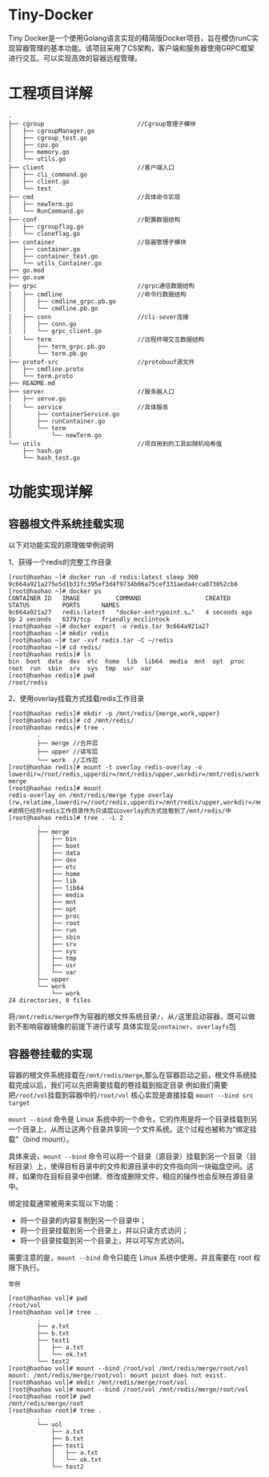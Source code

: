 # Tiny-Docker
   Tiny Docker是一个使用Golang语言实现的精简版Docker项目，旨在模仿runC实现容器管理的基本功能。该项目采用了CS架构，客户端和服务器使用GRPC框架进行交互。可以实现高效的容器远程管理。

# 工程项目详解
```shell
.
├── cgroup                          //Cgroup管理子模块
│   ├── cgroupManager.go           
│   ├── cgroup_test.go
│   ├── cpu.go
│   ├── memory.go
│   └── utils.go
├── client                          //客户端入口
│   ├── cli_command.go
│   ├── client.go
│   └── test
├── cmd                             //具体命令实现
│   ├── newTerm.go
│   └── RunCommand.go
├── conf                            //配置数据结构
│   ├── cgroupflag.go
│   └── cloneflag.go
├── container                       //容器管理子模块
│   ├── container.go
│   ├── container_test.go
│   └── utils_Container.go
├── go.mod
├── go.sum
├── grpc                            //grpc通信数据结构
│   ├── cmdline                     //命令行数据结构
│   │   ├── cmdline_grpc.pb.go      
│   │   └── cmdline.pb.go   
│   ├── conn                        //cli-sever连接
│   │   ├── conn.go
│   │   └── grpc_client.go
│   └── term                        //远程终端交互数据结构
│       ├── term_grpc.pb.go
│       └── term.pb.go 
├── protof-src                      //protobuuf源文件
│   ├── cmdline.proto
│   └── term.proto
├── README.md
├── server                          //服务器入口
│   ├── serve.go
│   └── service                     //具体服务
│       ├── containerService.go
│       ├── runContainer.go
│       └── term
│           └── newTerm.go
└── utils                           //项目用到的工具如随机哈希值
    ├── hash.go
    └── hash_test.go
```
# 功能实现详解
## 容器根文件系统挂载实现
以下对功能实现的原理做举例说明

1、获得一个redis的完整工作目录
```shell
[root@haohao ~]# docker run -d redis:latest sleep 300
9c664a921a275e5d1b31fc395ef3d4f9734b06a75cef331aeda4cca073052cb6
[root@haohao ~]# docker ps
CONTAINER ID   IMAGE          COMMAND                  CREATED         STATUS         PORTS      NAMES
9c664a921a27   redis:latest   "docker-entrypoint.s…"   4 seconds ago   Up 2 seconds   6379/tcp   friendly_mcclintock
[root@haohao ~]# docker export -o redis.tar 9c664a921a27
[root@haohao ~]# mkdir redis
[root@haohao ~]# tar -xvf redis.tar -C ~/redis
[root@haohao ~]# cd redis/
[root@haohao redis]# ls
bin  boot  data  dev  etc  home  lib  lib64  media  mnt  opt  proc  root  run  sbin  srv  sys  tmp  usr  var
[root@haohao redis]# pwd
/root/redis
```
2、使用overlay挂载方式挂载redis工作目录
```shell
[root@haohao redis]# mkdir -p /mnt/redis/{merge,work,upper}
[root@haohao redis]# cd /mnt/redis/
[root@haohao redis]# tree .
        .
        ├── merge //合并层
        ├── upper //读写层
        └── work  //工作层
[root@haohao redis]# mount -t overlay redis-overlay -o lowerdir=/root/redis,upperdir=/mnt/redis/upper,workdir=/mnt/redis/work merge
[root@haohao redis]# mount
redis-overlay on /mnt/redis/merge type overlay (rw,relatime,lowerdir=/root/redis,upperdir=/mnt/redis/upper,workdir=/mnt/redis/work)
#说明已经将redis工作目录作为只读层以overlay的方式挂载到了/mnt/redis/中
[root@haohao redis]# tree . -L 2
        .
        ├── merge
        │   ├── bin
        │   ├── boot
        │   ├── data
        │   ├── dev
        │   ├── etc
        │   ├── home
        │   ├── lib
        │   ├── lib64
        │   ├── media
        │   ├── mnt
        │   ├── opt
        │   ├── proc
        │   ├── root
        │   ├── run
        │   ├── sbin
        │   ├── srv
        │   ├── sys
        │   ├── tmp
        │   ├── usr
        │   └── var
        ├── upper
        └── work
            └── work
24 directories, 0 files
```
将`/mnt/redis/merge`作为容器的根文件系统目录`/`，从`/`这里启动容器，既可以做到不影响容器镜像的前提下进行读写
具体实现见`container`、`overlayfs`包

## 容器卷挂载的实现
容器的根文件系统挂载在`/mnt/redis/merge`,那么在容器启动之前，根文件系统挂载完成以后，我们可以先把需要挂载的卷挂载到指定目录
例如我们需要把`/root/vol`挂载到容器中的`/root/vol`
核心实现是直接挂载
`mount --bind src target`

`mount --bind` 命令是 Linux 系统中的一个命令，它的作用是将一个目录挂载到另一个目录上，从而让这两个目录共享同一个文件系统。这个过程也被称为“绑定挂载”（bind mount）。

具体来说，`mount --bind` 命令可以将一个目录（源目录）挂载到另一个目录（目标目录）上，使得目标目录中的文件和源目录中的文件指向同一块磁盘空间。这样，如果你在目标目录中创建、修改或删除文件，相应的操作也会反映在源目录中。

绑定挂载通常被用来实现以下功能：

- 将一个目录的内容复制到另一个目录中；
- 将一个目录挂载到另一个目录上，并以只读方式访问；
- 将一个目录挂载到另一个目录上，并以可写方式访问。

需要注意的是，`mount --bind` 命令只能在 Linux 系统中使用，并且需要在 root 权限下执行。

`举例`
```shell
[root@haohao vol]# pwd
/root/vol
[root@haohao vol]# tree .
        .
        ├── a.txt
        ├── b.txt
        ├── test1
        │   ├── a.txt
        │   └── ok.txt
        └── test2
[root@haohao vol]# mount --bind /root/vol /mnt/redis/merge/root/vol
mount: /mnt/redis/merge/root/vol: mount point does not exist.
[root@haohao vol]# mkdir /mnt/redis/merge/root/vol
[root@haohao vol]# mount --bind /root/vol /mnt/redis/merge/root/vol
[root@haohao root]# pwd
/mnt/redis/merge/root
[root@haohao root]# tree .
        .
        └── vol
            ├── a.txt
            ├── b.txt
            ├── test1
            │   ├── a.txt
            │   └── ok.txt
            └── test2
```